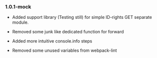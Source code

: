 ### 1.0.1-mock

- Added support library (Testing still) for simple ID-rights GET separate module.

- Removed some junk like dedicated function for forward

- Added more intuitive console.info steps

- Removed some unused variables from webpack-lint
